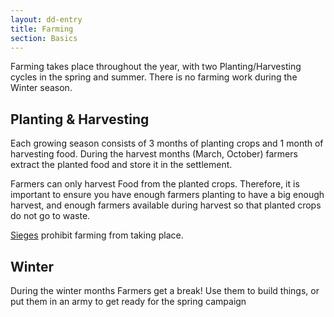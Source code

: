 ```yaml
---
layout: dd-entry
title: Farming
section: Basics
---
```


Farming takes place throughout the year, with two Planting/Harvesting cycles in the spring and summer. There is no farming work during the Winter season.

## Planting & Harvesting

Each growing season consists of 3 months of planting crops and 1 month of harvesting food. During the harvest months (March, October) farmers extract the planted food and store it in the settlement.

Farmers can only harvest Food from the planted crops. Therefore, it is important to ensure you have enough farmers planting to have a big enough harvest, and enough farmers available during harvest so that planted crops do not go to waste.

[Sieges](siege.html) prohibit farming from taking place.

## Winter

During the winter months Farmers get a break! Use them to build things, or put them in an army to get ready for the spring campaign
<!-- <span style="color:blue"> blue text</span> -->